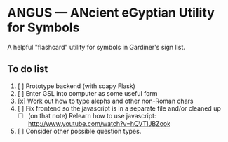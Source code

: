# ANGUS &mdash; ANcient eGyptian Utility for Symbols

A helpful "flashcard" utility for symbols in Gardiner's sign list.

## To do list

 1. [ ] Prototype backend (with soapy Flask)
 2. [ ] Enter GSL into computer as some useful form
 3. [x] Work out how to type alephs and other non-Roman chars
 4. [ ] Fix frontend so the javascript is in a separate file and/or cleaned up
    * [ ] (on that note) Relearn how to use javascript: http://www.youtube.com/watch?v=hQVTIJBZook
 5. [ ] Consider other possible question types.
